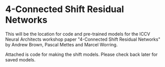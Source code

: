 # 4-Connected Shift Residual Networks

This will be the location for code and pre-trained models for the ICCV Neural Architects workshop paper "4-Connected Shift Residual Networks" by Andrew Brown, Pascal Mettes and Marcel Worring.


Attached is code for making the shift models. Please check back later for saved models.
